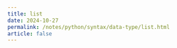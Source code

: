```yaml
---
title: list
date: 2024-10-27
permalink: /notes/python/syntax/data-type/list.html
article: false
---
```

